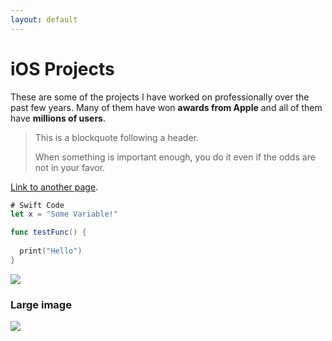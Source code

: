 ```yaml
---
layout: default
---
```


# [](#header-1)iOS Projects

These are some of the projects I have worked on professionally over the past few years.  Many of them have won **awards from Apple** and all of them have **millions of users**.

> This is a blockquote following a header.
>
> When something is important enough, you do it even if the odds are not in your favor.

[Link to another page](another-page).

```swift
# Swift Code
let x = "Some Variable!"

func testFunc() {
  
  print("Hello")
}
```


![](https://assets-cdn.github.com/images/icons/emoji/octocat.png)

### Large image

![](https://guides.github.com/activities/hello-world/branching.png)
